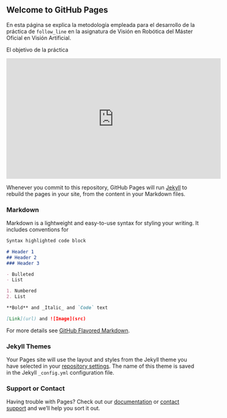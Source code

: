 ## Welcome to GitHub Pages

En esta página se explica la metodología empleada para el desarrollo de la práctica de `follow_line` en la asignatura de Visión en Robótica del Máster Oficial en Visión Artificial.

El objetivo de la práctica 


<iframe width="560" height="315" src="https://www.youtube.com/embed/Tqh14Q2boXY" frameborder="0" allow="accelerometer; autoplay; encrypted-media; gyroscope; picture-in-picture" allowfullscreen></iframe>



Whenever you commit to this repository, GitHub Pages will run [Jekyll](https://jekyllrb.com/) to rebuild the pages in your site, from the content in your Markdown files.

### Markdown

Markdown is a lightweight and easy-to-use syntax for styling your writing. It includes conventions for

```markdown
Syntax highlighted code block

# Header 1
## Header 2
### Header 3

- Bulleted
- List

1. Numbered
2. List

**Bold** and _Italic_ and `Code` text

[Link](url) and ![Image](src)
```

For more details see [GitHub Flavored Markdown](https://guides.github.com/features/mastering-markdown/).

### Jekyll Themes

Your Pages site will use the layout and styles from the Jekyll theme you have selected in your [repository settings](https://github.com/igarag/mova-vision-robotica/settings). The name of this theme is saved in the Jekyll `_config.yml` configuration file.

### Support or Contact

Having trouble with Pages? Check out our [documentation](https://help.github.com/categories/github-pages-basics/) or [contact support](https://github.com/contact) and we’ll help you sort it out.
